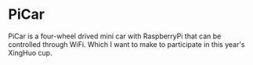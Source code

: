 # PiCar
PiCar is a four-wheel drived mini car with RaspberryPi that can be controlled through WiFi. Which I want to make to participate in this year's XingHuo cup. 
